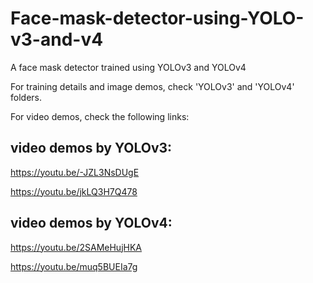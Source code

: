 # Face-mask-detector-using-YOLO-v3-and-v4
A face mask detector trained using YOLOv3 and YOLOv4

For training details and image demos, check 'YOLOv3' and 'YOLOv4' folders.

For video demos, check the following links:

## video demos by YOLOv3:

https://youtu.be/-JZL3NsDUgE

https://youtu.be/jkLQ3H7Q478



## video demos by YOLOv4:

https://youtu.be/2SAMeHujHKA

https://youtu.be/muq5BUEIa7g
